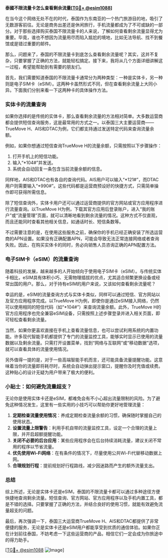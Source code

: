 **泰國不限流量卡怎么查看剩余流量[[TG💪+ @esim1088](https://t.me/s/esim1088)]**

在当今这个网络无处不在的时代，泰国作为东南亚的一个热门旅游目的地，吸引了无数游客前往。无论是商务出差还是休闲旅行，手机流量都成为了不可或缺的一部分。对于那些选择购买泰国不限流量卡的人来说，了解如何查看剩余流量显得尤为重要。毕竟，谁也不想因为流量用尽而陷入尴尬的境地，比如无法导航、找不到餐馆或是错过重要的邮件。

那么，问题来了，泰国的不限流量卡到底怎么查看剩余流量呢？其实，这并不复杂，只要掌握了正确的方法，就能轻松搞定。接下来，我将从几个方面详细讲解这一过程，希望能帮助到有需要的朋友们。

首先，我们需要知道泰国的不限流量卡通常分为两种类型：一种是实体卡，另一种则是电子SIM卡（eSIM）。这两种卡虽然形式不同，但在查看剩余流量上大同小异。下面我们分别来看一下这两种卡的具体操作方法。

### 实体卡的流量查询

如果你选择的是传统的实体卡，那么查看剩余流量的方法相对简单。大多数运营商都会提供短信查询服务，这是最常用的方式之一。以泰国三大主要运营商——TrueMove H、AIS和DTAC为例，它们都支持通过发送特定代码来查询流量余额。

例如，如果你想通过短信查询TrueMove H的流量余额，只需按照以下步骤操作：

1. 打开手机上的短信功能。
2. 输入“*104#”并发送。
3. 系统会自动回复一条包含当前流量余额的信息。

同样地，AIS和DTAC也有各自的查询代码。AIS用户可以输入“*121#”，而DTAC用户则需要输入“*990#”。这些代码都是运营商预设好的快捷方式，只需简单操作即可获得所需信息。

除了短信查询外，实体卡用户还可以通过运营商提供的官方网站或官方应用程序进行流量查询。以TrueMove H为例，下载其官方应用后登录账户，进入“我的账户”或“流量管理”页面，就可以清晰地看到剩余流量的情况。这种方式不仅直观，而且还能同时查看其他相关信息，如通话时长、短信条数等。

不过需要注意的是，在使用这些服务之前，确保你的手机已经正确安装了所选运营商的APN设置。如果没有正确配置APN，可能会导致无法正常连接网络或者查询失败。因此，在购买实体卡的同时，务必向销售人员咨询正确的APN配置方法。

### 电子SIM卡（eSIM）的流量查询

随着科技的发展，越来越多的人开始倾向于使用电子SIM卡（eSIM）。与传统实体卡相比，eSIM具有体积小巧、无需物理插拔的优点，尤其适合频繁更换设备或经常出国的用户。那么，对于持有eSIM的用户来说，又该如何查看剩余流量呢？

幸运的是，eSIM的流量查询方式与实体卡类似，同样可以通过短信、官方网站以及官方应用程序完成。以TrueMove H为例，即使你是通过eSIM接入网络，仍然可以使用相同的短信代码（如“*104#”）来查询流量余额。此外，TrueMove H的官方应用程序也完全兼容eSIM设备，只需按照上述步骤登录并进入相关页面，即可轻松查看剩余流量。

当然，如果你更喜欢直接在手机上查看流量信息，也可以尝试利用系统的内置功能。许多现代智能手机都提供了专门的流量监控工具，能够实时显示已使用的流量数据以及剩余流量。只需打开设置菜单，找到“网络与互联网”或“移动数据”选项，就可以查看具体的流量使用情况。

另外值得一提的是，对于一些高端智能手机而言，还可能具备流量提醒功能。这意味着当你的流量即将耗尽时，系统会自动弹出提示窗口，提醒你及时充值或续费。这种贴心的设计无疑为用户带来了极大的便利。

### 小贴士：如何避免流量超支？

无论你是使用实体卡还是eSIM，都难免会有不小心超出流量限制的风险。为了避免这种情况发生，这里有一些实用的小技巧可以帮助你更好地管理流量：

1. **定期检查流量使用情况**：养成定期检查流量余额的习惯，确保随时掌握自己的使用状态。
2. **设置流量上限警告**：利用手机自带的流量监控工具，设定一个合理的流量上限，并开启超额提醒功能。
3. **关闭不必要的后台应用**：某些应用程序会在后台持续消耗流量，建议关闭不常用的程序以节省流量。
4. **优先使用Wi-Fi网络**：在有条件的情况下，尽量使用公共Wi-Fi代替移动数据上网。
5. **合理规划行程**：提前规划好行程路线，减少因迷路而产生的额外流量支出。

### 总结

综上所述，无论是实体卡还是eSIM，泰国的不限流量卡都可以通过多种途径方便快捷地查询剩余流量。短信查询、官方网站、官方应用程序以及手机内置工具，都是不错的选择。只要掌握了正确的方法，并结合良好的使用习惯，就能有效避免流量超支的问题。

最后，再次强调一下，泰国三大运营商TrueMove H、AIS和DTAC都提供了非常便捷的服务，无论是实体卡还是eSIM用户都能享受到优质的通信体验。如果你正在计划前往泰国，不妨考虑一下这些运营商的产品，相信它们一定会成为你旅途中的得力助手。

[[TG💪+ @esim1088](https://t.me/s/esim1088) ![Image](https://i.postimg.cc/4NQfJmqS/Snipaste-2025-05-13-00-14-12.png)]